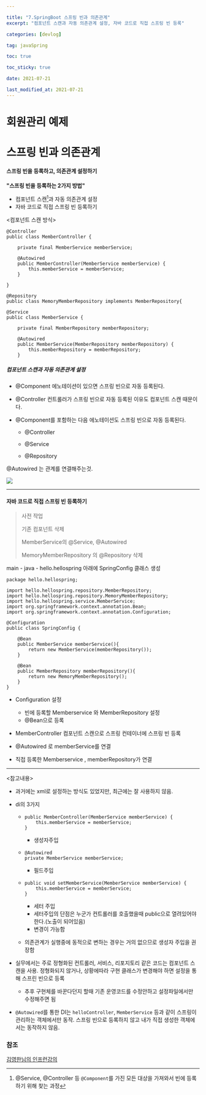 ```yaml
---

title: "7.SpringBoot 스프링 빈과 의존관계"
excerpt: "컴포넌트 스캔과 자동 의존관계 설정, 자바 코드로 직접 스프링 빈 등록"

categories: [devlog]

tag: javaSpring

toc: true

toc_sticky: true

date: 2021-07-21

last_modified_at: 2021-07-21
---
```






# 회원관리 예제



# 스프링 빈과 의존관계



#### 스프링 빈을 등록하고, 의존관계 설정하기



**"스프링 빈을 등록하는 2가지 방법"**

* 컴포넌트 스캔[^1]과 자동 의존관계 설정
* 자바 코드로 직접 스프링 빈 등록하기



<컴포넌트 스캔 방식>

```
@Controller
public class MemberController {

    private final MemberService memberService;

    @Autowired
    public MemberController(MemberService memberService) {
        this.memberService = memberService;
    }

}
```




```
@Repository
public class MemoryMemberRepository implements MemberRepository{
```




```
@Service
public class MemberService {

    private final MemberRepository memberRepository;

    @Autowired
    public MemberService(MemberRepository memberRepository) {
        this.memberRepository = memberRepository;
    }
```



##### 컴포넌트 스캔과 자동 의존관계 설정

* @Component 에노테이션이 있으면 스프링 빈으로 자동 등록된다.

* @Controller 컨트롤러가 스프링 빈으로 자동 등록된 이유도 컴포넌트 스캔 때문이다.

* @Component를 포함하는 다음 에노테이션도 스프링 빈으로 자동 등록된다.

  * @Controller

  * @Service

  * @Repository

    

@Autowired 는 관계를 연결해주는것.



<img src="https://github.com/cano721/cano721.github.io/blob/master/_posts/md-images/springbean/springbean1.JPG?raw=true">



---

[^1]:@Service, @Controller 등 `@Component`를 가진 모든 대상을 가져와서 빈에 등록하기 위해 찾는 과정



#### 자바 코드로 직접 스프링 빈 등록하기

> 사전 작업
>
> 기존 컴포넌트 삭제
>
> MemberService의 @Service, @Autowired
>
> MemoryMemberRepository 의 @Repository 삭제



main - java - hello.hellospring 아래에 SpringConfig 클래스 생성

```
package hello.hellospring;

import hello.hellospring.repository.MemberRepository;
import hello.hellospring.repository.MemoryMemberRepository;
import hello.hellospring.service.MemberService;
import org.springframework.context.annotation.Bean;
import org.springframework.context.annotation.Configuration;

@Configuration
public class SpringConfig {

    @Bean
    public MemberService memberService(){
        return new MemberService(memberRepository());
    }

    @Bean
    public MemberRepository memberRepository(){
        return new MemoryMemberRepository();
    }
}
```

* Configuration 설정
  * 빈에 등록할 Memberservice 와 MemberRepository 설정
  * @Bean으로 등록



* MemberController 컴포넌트 스캔으로 스프링 컨테이너에 스프링 빈 등록
* @Autowired 로 memberService를 연결
* 직접 등록한 Memberservice , memberRepository가 연결







---

<참고내용>

* 과거에는 xml로 설정하는 방식도 있었지만, 최근에는 잘 사용하지 않음.

* di의 3가지
  * ```
    public MemberController(MemberService memberService) {
        this.memberService = memberService;
    }
    ```
    
    * 생성자주입
    
  * ```
    @Autowired
    private MemberService memberService;
    ```
    
    * 필드주입
    
  * ```
    public void setMemberService(MemberService memberService) {
        this.memberService = memberService;
    }
    ```
    
    * 세터 주입
    * 세터주입의 단점은 누군가 컨트롤러를 호출했을때 public으로 열려있어야한다.(노출이 되어있음)
    * 변경이 가능함
    
  * 의존관계가 실행중에 동적으로 변하는 경우는 거의 없으므로 생성자 주입을 권장함
  
* 실무에서는 주로 정형화된 컨트롤러, 서비스, 리포지토리  같은 코드는 컴포넌트 스캔을 사용. 정형화되지 않거나, 상황에따라 구현 클래스가 변경해야 하면 설정을 통해 스프린 빈으로 등록

  * 추후 구현체를 바꾼다던지 할때 기존 운영코드를 수정안하고 설정파일에서만 수정해주면 됨

* `@Autowired`를 통한 DI는 `helloController`, `MemberService` 등과 같이 스프링이 관리하는 객체에서만 동작. 스프링 빈으로 등록하지 않고 내가 직접 생성한 객체에서는 동작하지 않음.





### 참조

[김영한님의 인프런강의](https://www.inflearn.com/course/%EC%8A%A4%ED%94%84%EB%A7%81-%EC%9E%85%EB%AC%B8-%EC%8A%A4%ED%94%84%EB%A7%81%EB%B6%80%ED%8A%B8)
